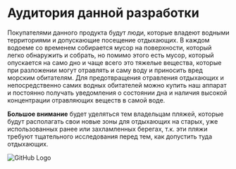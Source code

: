# Аудитория данной разработки

Покупателями данного продукта будут люди, которые владеют водными территориями и допускающие посещение отдыхающих. В каждом водоеме со временем собирается мусор на поверхности, который легко обнаружить и собрать, но помимо этого есть мусор, который опускается на само дно и чаще всего это тяжелые вещества, которые при разложении могут отравлять и саму воду и приносить вред морским обитателям. Для предотвращения отравления отдыхающих и непосредственно самих водных обитателей можно купить наш аппарат и постоянно получать уведомления о состоянии дна и наличия высокой концентрации отравляющих веществ в самой воде.

**Большое внимание** будет уделяться тем владельцам пляжей, которые будут располагать свои новые зоны для отдыхающих на старых, уже использованных ранее или захламленных берегах, т.к. эти пляжи требуют тщательного исследования перед тем, как допустить туда отдыхающих.

![GitHub Logo](https://www.life-in-travels.ru/wp-content/uploads/2019/02/%D0%9F%D0%BB%D1%8F%D0%B6%D0%B8-%D0%9A%D0%B8%D0%BF%D1%80%D0%B0-Makronissos-Beach.jpg)

